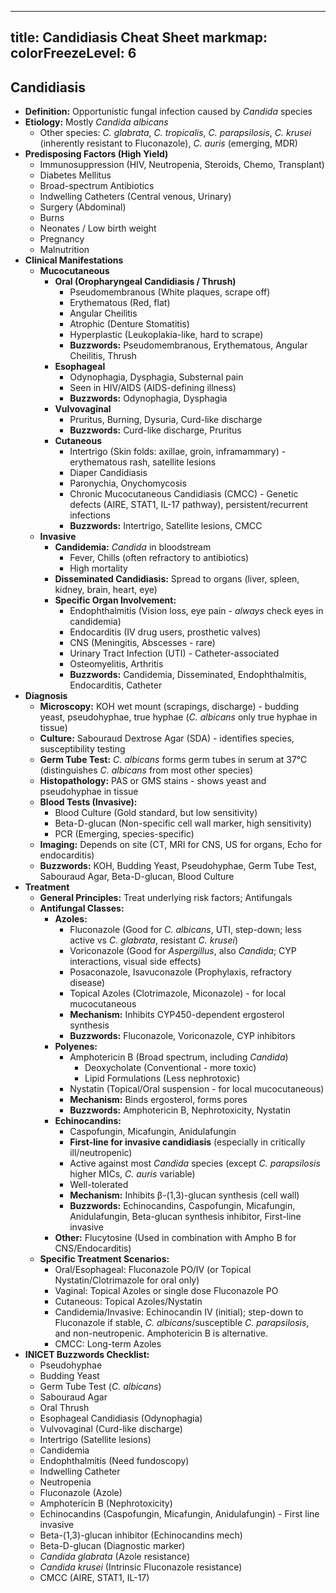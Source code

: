
---
title: Candidiasis Cheat Sheet
markmap:
  colorFreezeLevel: 6
---

## Candidiasis
- **Definition:** Opportunistic fungal infection caused by *Candida* species
- **Etiology:** Mostly *Candida albicans*
  - Other species: *C. glabrata*, *C. tropicalis*, *C. parapsilosis*, *C. krusei* (inherently resistant to Fluconazole), *C. auris* (emerging, MDR)
- **Predisposing Factors (High Yield)**
  - Immunosuppression (HIV, Neutropenia, Steroids, Chemo, Transplant)
  - Diabetes Mellitus
  - Broad-spectrum Antibiotics
  - Indwelling Catheters (Central venous, Urinary)
  - Surgery (Abdominal)
  - Burns
  - Neonates / Low birth weight
  - Pregnancy
  - Malnutrition
- **Clinical Manifestations**
  - **Mucocutaneous**
    - **Oral (Oropharyngeal Candidiasis / Thrush)**
      - Pseudomembranous (White plaques, scrape off)
      - Erythematous (Red, flat)
      - Angular Cheilitis
      - Atrophic (Denture Stomatitis)
      - Hyperplastic (Leukoplakia-like, hard to scrape)
      - **Buzzwords:** Pseudomembranous, Erythematous, Angular Cheilitis, Thrush
    - **Esophageal**
      - Odynophagia, Dysphagia, Substernal pain
      - Seen in HIV/AIDS (AIDS-defining illness)
      - **Buzzwords:** Odynophagia, Dysphagia
    - **Vulvovaginal**
      - Pruritus, Burning, Dysuria, Curd-like discharge
      - **Buzzwords:** Curd-like discharge, Pruritus
    - **Cutaneous**
      - Intertrigo (Skin folds: axillae, groin, inframammary) - erythematous rash, satellite lesions
      - Diaper Candidiasis
      - Paronychia, Onychomycosis
      - Chronic Mucocutaneous Candidiasis (CMCC) - Genetic defects (AIRE, STAT1, IL-17 pathway), persistent/recurrent infections
      - **Buzzwords:** Intertrigo, Satellite lesions, CMCC
  - **Invasive**
    - **Candidemia:** *Candida* in bloodstream
      - Fever, Chills (often refractory to antibiotics)
      - High mortality
    - **Disseminated Candidiasis:** Spread to organs (liver, spleen, kidney, brain, heart, eye)
    - **Specific Organ Involvement:**
      - Endophthalmitis (Vision loss, eye pain - *always* check eyes in candidemia)
      - Endocarditis (IV drug users, prosthetic valves)
      - CNS (Meningitis, Abscesses - rare)
      - Urinary Tract Infection (UTI) - Catheter-associated
      - Osteomyelitis, Arthritis
      - **Buzzwords:** Candidemia, Disseminated, Endophthalmitis, Endocarditis, Catheter
- **Diagnosis**
  - **Microscopy:** KOH wet mount (scrapings, discharge) - budding yeast, pseudohyphae, true hyphae (*C. albicans* only true hyphae in tissue)
  - **Culture:** Sabouraud Dextrose Agar (SDA) - identifies species, susceptibility testing
  - **Germ Tube Test:** *C. albicans* forms germ tubes in serum at 37°C (distinguishes *C. albicans* from most other species)
  - **Histopathology:** PAS or GMS stains - shows yeast and pseudohyphae in tissue
  - **Blood Tests (Invasive):**
    - Blood Culture (Gold standard, but low sensitivity)
    - Beta-D-glucan (Non-specific cell wall marker, high sensitivity)
    - PCR (Emerging, species-specific)
  - **Imaging:** Depends on site (CT, MRI for CNS, US for organs, Echo for endocarditis)
  - **Buzzwords:** KOH, Budding Yeast, Pseudohyphae, Germ Tube Test, Sabouraud Agar, Beta-D-glucan, Blood Culture
- **Treatment**
  - **General Principles:** Treat underlying risk factors; Antifungals
  - **Antifungal Classes:**
    - **Azoles:**
      - Fluconazole (Good for *C. albicans*, UTI, step-down; less active vs *C. glabrata*, resistant *C. krusei*)
      - Voriconazole (Good for *Aspergillus*, also *Candida*; CYP interactions, visual side effects)
      - Posaconazole, Isavuconazole (Prophylaxis, refractory disease)
      - Topical Azoles (Clotrimazole, Miconazole) - for local mucocutaneous
      - **Mechanism:** Inhibits CYP450-dependent ergosterol synthesis
      - **Buzzwords:** Fluconazole, Voriconazole, CYP inhibitors
    - **Polyenes:**
      - Amphotericin B (Broad spectrum, including *Candida*)
        - Deoxycholate (Conventional - more toxic)
        - Lipid Formulations (Less nephrotoxic)
      - Nystatin (Topical/Oral suspension - for local mucocutaneous)
      - **Mechanism:** Binds ergosterol, forms pores
      - **Buzzwords:** Amphotericin B, Nephrotoxicity, Nystatin
    - **Echinocandins:**
      - Caspofungin, Micafungin, Anidulafungin
      - **First-line for invasive candidiasis** (especially in critically ill/neutropenic)
      - Active against most *Candida* species (except *C. parapsilosis* higher MICs, *C. auris* variable)
      - Well-tolerated
      - **Mechanism:** Inhibits β-(1,3)-glucan synthesis (cell wall)
      - **Buzzwords:** Echinocandins, Caspofungin, Micafungin, Anidulafungin, Beta-glucan synthesis inhibitor, First-line invasive
    - **Other:** Flucytosine (Used in combination with Ampho B for CNS/Endocarditis)
  - **Specific Treatment Scenarios:**
    - Oral/Esophageal: Fluconazole PO/IV (or Topical Nystatin/Clotrimazole for oral only)
    - Vaginal: Topical Azoles or single dose Fluconazole PO
    - Cutaneous: Topical Azoles/Nystatin
    - Candidemia/Invasive: Echinocandin IV (initial); step-down to Fluconazole if stable, *C. albicans*/susceptible *C. parapsilosis*, and non-neutropenic. Amphotericin B is alternative.
    - CMCC: Long-term Azoles
- **INICET Buzzwords Checklist:**
  - Pseudohyphae
  - Budding Yeast
  - Germ Tube Test (*C. albicans*)
  - Sabouraud Agar
  - Oral Thrush
  - Esophageal Candidiasis (Odynophagia)
  - Vulvovaginal (Curd-like discharge)
  - Intertrigo (Satellite lesions)
  - Candidemia
  - Endophthalmitis (Need fundoscopy)
  - Indwelling Catheter
  - Neutropenia
  - Fluconazole (Azole)
  - Amphotericin B (Nephrotoxicity)
  - Echinocandins (Caspofungin, Micafungin, Anidulafungin) - First line invasive
  - Beta-(1,3)-glucan inhibitor (Echinocandins mech)
  - Beta-D-glucan (Diagnostic marker)
  - *Candida glabrata* (Azole resistance)
  - *Candida krusei* (Intrinsic Fluconazole resistance)
  - CMCC (AIRE, STAT1, IL-17)

